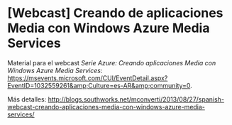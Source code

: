 [Webcast] Creando de aplicaciones Media con Windows Azure Media Services
========================================================================

Material para el webcast _Serie Azure: Creando aplicaciones Media con Windows Azure Media Services_: https://msevents.microsoft.com/CUI/EventDetail.aspx?EventID=1032559261&amp;Culture=es-AR&amp;community=0.

Más detalles: http://blogs.southworks.net/mconverti/2013/08/27/spanish-webcast-creando-aplicaciones-media-con-windows-azure-media-services/

